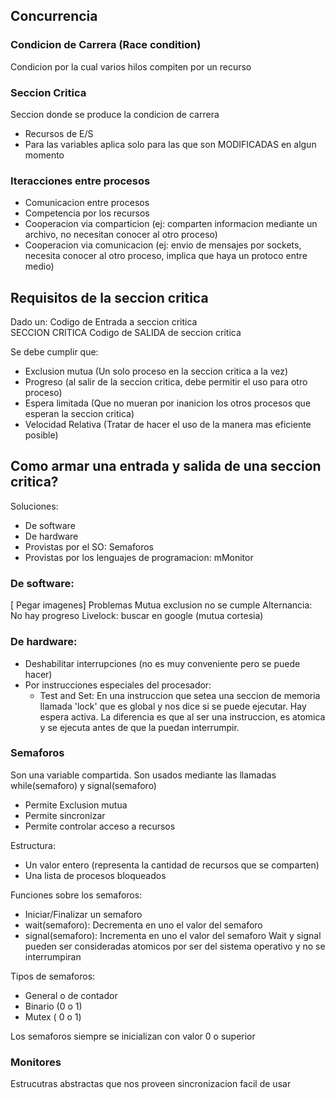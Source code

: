 ## Concurrencia

### Condicion de Carrera (Race condition)
Condicion por la cual varios hilos compiten por un recurso

### Seccion Critica
Seccion donde se produce la condicion de carrera
* Recursos de E/S
* Para las variables aplica solo para las que son MODIFICADAS en algun momento




### Iteracciones entre procesos
* Comunicacion entre procesos
* Competencia por los recursos
* Cooperacion via comparticion (ej: comparten informacion mediante un archivo, no necesitan conocer al otro proceso)
* Cooperacion via comunicacion (ej: envio de mensajes por sockets, necesita conocer al otro proceso, implica que haya un protoco entre medio)


## Requisitos de la seccion critica

Dado un:
Codigo de Entrada a seccion critica  
SECCION CRITICA
Codigo de SALIDA de seccion critica

Se debe cumplir que:  
* Exclusion mutua (Un solo proceso en la seccion critica a la vez)
* Progreso (al salir de la seccion critica, debe permitir el uso para otro proceso)
* Espera limitada (Que no mueran por inanicion los otros procesos que esperan la seccion critica)
* Velocidad Relativa (Tratar de hacer el uso de la manera mas eficiente posible)


## Como armar una entrada y salida de una seccion critica?

Soluciones: 
* De software 
* De hardware
* Provistas por el SO: Semaforos
* Provistas por los lenguajes de programacion: mMonitor



### De software:
[ Pegar imagenes]
Problemas
Mutua exclusion no se cumple
Alternancia:
No hay progreso
Livelock: buscar en google (mutua cortesia)


### De hardware:
* Deshabilitar interrupciones (no es muy conveniente pero se puede hacer)
* Por instrucciones especiales del procesador:
	* Test and Set: En una instruccion que setea una seccion de memoria llamada 'lock' que es global y nos dice si se puede ejecutar. Hay espera activa. La diferencia es que al ser una instruccion, es atomica y se ejecuta antes de que la puedan interrumpir.


### Semaforos
Son una variable compartida.
Son usados mediante las llamadas while(semaforo) y signal(semaforo)
* Permite Exclusion mutua
* Permite sincronizar
* Permite controlar acceso a recursos

Estructura:
* Un valor entero (representa la cantidad de recursos que se comparten)
* Una lista de procesos bloqueados

Funciones sobre los semaforos:
* Iniciar/Finalizar un semaforo
* wait(semaforo): Decrementa en uno el valor del semaforo
* signal(semaforo): Incrementa en uno el valor del semaforo
Wait y signal pueden ser consideradas atomicos por ser del sistema operativo y no se interrumpiran


Tipos de semaforos:
* General o de contador
* Binario (0 o 1)
* Mutex ( 0 o 1)


Los semaforos siempre se inicializan con valor 0 o superior

### Monitores
Estrucutras abstractas que nos proveen sincronizacion facil de usar
